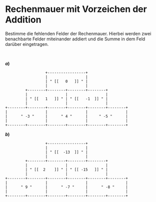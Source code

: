 <!--
version:  0.0.1

language: de

@style
input {
    text-align: center;
}

.flex-container {
    display: flex;
    flex-wrap: wrap;
    align-items: stretch;
    gap: 20px;
}

.flex-child {
    flex: 1;
    min-width: 350px;
    margin-right: 20px;
}

@media (max-width: 400px) {
    .flex-child {
        flex: 100%;
        margin-right: 0;
    }
}


.vertical-text {
    writing-mode: vertical-rl;
    transform: rotate(180deg);
    text-align: center;
}
@end

formula: \carry   \textcolor{red}{\scriptsize #1}
formula: \digit   \rlap{\carry{#1}}\phantom{#2}#2
formula: \permil  \text{‰}

import: https://raw.githubusercontent.com/LiaTemplates/Tikz-Jax/main/README.md

script: https://cdn.jsdelivr.net/gh/LiaTemplates/Tikz-Jax@main/dist/index.js


tags: Negative Zahlen, Addition, Subtraktion, sehr leicht, sehr niedrig, Bestimme

comment: Eine Rechenmauer für die Addition mit negativen Zahlen. Fülle alle Felder aus.

author: Martin Lommatzsch

-->




# Rechenmauer mit Vorzeichen der Addition

Bestimme die fehlenden Felder der Rechenmauer. Hierbei werden zwei benachbarte Felder miteinander addiert und die Summe in dem Feld darüber eingetragen.



<br>

<section class="flex-container">
<div class="flex-child">

__$a)\;\;$__

``` ascii
                  +-----------------+
                  |                 |
                  | " [[   0   ]] " |
                  |                 |
         +--------+--------+--------+--------+
         |                 |                 |
         | " [[   1   ]] " | " [[   -1  ]] " |
         |                 |                 |
+--------+--------+--------+--------+--------+--------+
|                 |                 |                 |
|      " -3 "     |      " 4 "      |     " -5 "      |
|                 |                 |                 |
+--------+--------+--------+--------+--------+--------+                                       
```

</div>
</section>



<section class="flex-container">
<div class="flex-child">

__$b)\;\;$__

``` ascii
                  +-----------------+
                  |                 |
                  | " [[  -13  ]] " |
                  |                 |
         +--------+--------+--------+--------+
         |                 |                 |
         | " [[  2    ]] " | " [[ -15   ]] " |
         |                 |                 |
+--------+--------+--------+--------+--------+--------+
|                 |                 |                 |
|      " 9 "      |      " -7 "     |      " -8 "     |
|                 |                 |                 |
+--------+--------+--------+--------+--------+--------+                                       
```

</div>
</section>

<br>
<br>
<br>
<br>
<br>
<br>
<br>